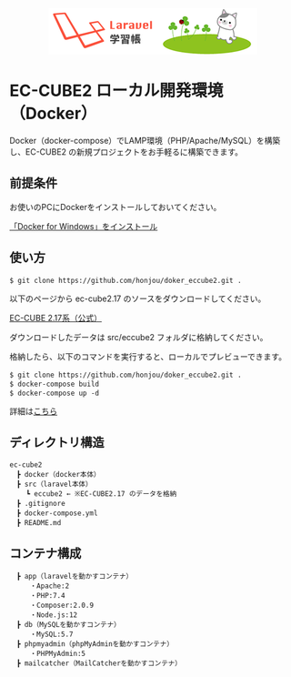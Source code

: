 <p align="center"><img src="https://raw.githubusercontent.com/honjou/docker_practice/images/logo.png"></p>

# EC-CUBE2 ローカル開発環境（Docker）

Docker（docker-compose）でLAMP環境（PHP/Apache/MySQL）を構築し、EC-CUBE2 の新規プロジェクトをお手軽るに構築できます。

## 前提条件

お使いのPCにDockerをインストールしておいてください。

<p><a href="https://laraweb.net/environment/6402/" target="_blank">「Docker for Windows」をインストール</a></p>

## 使い方

```
$ git clone https://github.com/honjou/doker_eccube2.git .
```

以下のページから ec-cube2.17 のソースをダウンロードしてください。

<p><a href="https://github.com/EC-CUBE/ec-cube2" target="_blank">EC-CUBE 2.17系（公式）</a></p>

ダウンロードしたデータは src/eccube2 フォルダに格納してください。

格納したら、以下のコマンドを実行すると、ローカルでプレビューできます。

```
$ git clone https://github.com/honjou/doker_eccube2.git .
$ docker-compose build
$ docker-compose up -d
```
<p>詳細は<a href="#" target="_blank">こちら</a></p>

## ディレクトリ構造

```
ec-cube2
　┣ docker（docker本体）
　┣ src（laravel本体）
    ┗ eccube2 ← ※EC-CUBE2.17 のデータを格納
　┣ .gitignore
　┣ docker-compose.yml
　┣ README.md
```

## コンテナ構成

```
　┣ app（laravelを動かすコンテナ）
　　　・Apache:2
　　　・PHP:7.4
　　　・Composer:2.0.9
     ・Node.js:12
　┣ db（MySQLを動かすコンテナ）
　　　・MySQL:5.7
　┣ phpmyadmin（phpMyAdminを動かすコンテナ）
　　　・PHPMyAdmin:5
　┣ mailcatcher（MailCatcherを動かすコンテナ）
```